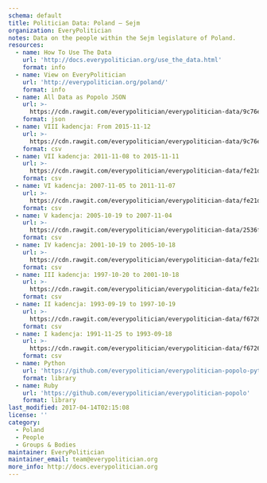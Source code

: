 ```yaml
---
schema: default
title: Politician Data: Poland — Sejm
organization: EveryPolitician
notes: Data on the people within the Sejm legislature of Poland.
resources:
  - name: How To Use The Data
    url: 'http://docs.everypolitician.org/use_the_data.html'
    format: info
  - name: View on EveryPolitician
    url: 'http://everypolitician.org/poland/'
    format: info
  - name: All Data as Popolo JSON
    url: >-
      https://cdn.rawgit.com/everypolitician/everypolitician-data/9c76e8eb706d5d53a1b230222defff4edc819069/data/Poland/Sejm/ep-popolo-v1.0.json
    format: json
  - name: VIII kadencja: From 2015-11-12
    url: >-
      https://cdn.rawgit.com/everypolitician/everypolitician-data/9c76e8eb706d5d53a1b230222defff4edc819069/data/Poland/Sejm/term-8.csv
    format: csv
  - name: VII kadencja: 2011-11-08 to 2015-11-11
    url: >-
      https://cdn.rawgit.com/everypolitician/everypolitician-data/fe21dfc90890855cff355b47090b91b8f8f77720/data/Poland/Sejm/term-7.csv
    format: csv
  - name: VI kadencja: 2007-11-05 to 2011-11-07
    url: >-
      https://cdn.rawgit.com/everypolitician/everypolitician-data/fe21dfc90890855cff355b47090b91b8f8f77720/data/Poland/Sejm/term-6.csv
    format: csv
  - name: V kadencja: 2005-10-19 to 2007-11-04
    url: >-
      https://cdn.rawgit.com/everypolitician/everypolitician-data/2536fc1574ede8e3d3a38d45fae50162356f79b5/data/Poland/Sejm/term-5.csv
    format: csv
  - name: IV kadencja: 2001-10-19 to 2005-10-18
    url: >-
      https://cdn.rawgit.com/everypolitician/everypolitician-data/fe21dfc90890855cff355b47090b91b8f8f77720/data/Poland/Sejm/term-4.csv
    format: csv
  - name: III kadencja: 1997-10-20 to 2001-10-18
    url: >-
      https://cdn.rawgit.com/everypolitician/everypolitician-data/fe21dfc90890855cff355b47090b91b8f8f77720/data/Poland/Sejm/term-3.csv
    format: csv
  - name: II kadencja: 1993-09-19 to 1997-10-19
    url: >-
      https://cdn.rawgit.com/everypolitician/everypolitician-data/f67263fe170e0fae649c15c63235d80840f44dd8/data/Poland/Sejm/term-2.csv
    format: csv
  - name: I kadencja: 1991-11-25 to 1993-09-18
    url: >-
      https://cdn.rawgit.com/everypolitician/everypolitician-data/f67263fe170e0fae649c15c63235d80840f44dd8/data/Poland/Sejm/term-1.csv
    format: csv
  - name: Python
    url: 'https://github.com/everypolitician/everypolitician-popolo-python'
    format: library
  - name: Ruby
    url: 'https://github.com/everypolitician/everypolitician-popolo'
    format: library
last_modified: 2017-04-14T02:15:08
license: ''
category:
  - Poland
  - People
  - Groups & Bodies
maintainer: EveryPolitician
maintainer_email: team@everypolitician.org
more_info: http://docs.everypolitician.org
---
```

